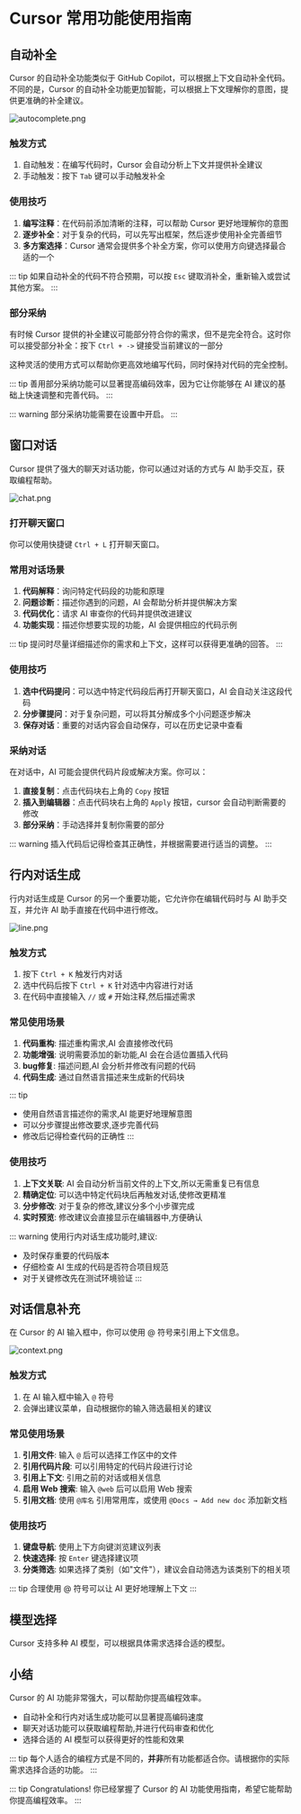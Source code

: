 # Cursor 常用功能使用指南

## 自动补全

Cursor 的自动补全功能类似于 GitHub Copilot，可以根据上下文自动补全代码。不同的是，Cursor 的自动补全功能更加智能，可以根据上下文理解你的意图，提供更准确的补全建议。

![autocomplete.png](usage-guide/autocomplete.png)

### 触发方式

1. 自动触发：在编写代码时，Cursor 会自动分析上下文并提供补全建议
2. 手动触发：按下 `Tab` 键可以手动触发补全

### 使用技巧

1. **编写注释**：在代码前添加清晰的注释，可以帮助 Cursor 更好地理解你的意图
2. **逐步补全**：对于复杂的代码，可以先写出框架，然后逐步使用补全完善细节
3. **多方案选择**：Cursor 通常会提供多个补全方案，你可以使用方向键选择最合适的一个

::: tip
如果自动补全的代码不符合预期，可以按 `Esc` 键取消补全，重新输入或尝试其他方案。
:::

### 部分采纳

有时候 Cursor 提供的补全建议可能部分符合你的需求，但不是完全符合。这时你可以接受部分补全：按下 `Ctrl + ->` 键接受当前建议的一部分

这种灵活的使用方式可以帮助你更高效地编写代码，同时保持对代码的完全控制。

::: tip
善用部分采纳功能可以显著提高编码效率，因为它让你能够在 AI 建议的基础上快速调整和完善代码。
:::

::: warning
部分采纳功能需要在设置中开启。
:::

## 窗口对话

Cursor 提供了强大的聊天对话功能，你可以通过对话的方式与 AI 助手交互，获取编程帮助。

![chat.png](usage-guide/chat.png)

### 打开聊天窗口

你可以使用快捷键 `Ctrl + L` 打开聊天窗口。

### 常用对话场景

1. **代码解释**：询问特定代码段的功能和原理
2. **问题诊断**：描述你遇到的问题，AI 会帮助分析并提供解决方案
3. **代码优化**：请求 AI 审查你的代码并提供改进建议
4. **功能实现**：描述你想要实现的功能，AI 会提供相应的代码示例

::: tip
提问时尽量详细描述你的需求和上下文，这样可以获得更准确的回答。
:::

### 使用技巧

1. **选中代码提问**：可以选中特定代码段后再打开聊天窗口，AI 会自动关注这段代码
2. **分步骤提问**：对于复杂问题，可以将其分解成多个小问题逐步解决
3. **保存对话**：重要的对话内容会自动保存，可以在历史记录中查看

### 采纳对话

在对话中，AI 可能会提供代码片段或解决方案。你可以：

1. **直接复制**：点击代码块右上角的 `Copy` 按钮
2. **插入到编辑器**：点击代码块右上角的 `Apply` 按钮，cursor 会自动判断需要的修改
3. **部分采纳**：手动选择并复制你需要的部分

::: warning
插入代码后记得检查其正确性，并根据需要进行适当的调整。
:::

## 行内对话生成

行内对话生成是 Cursor 的另一个重要功能，它允许你在编辑代码时与 AI 助手交互，并允许 AI 助手直接在代码中进行修改。

![line.png](usage-guide/line.png)

### 触发方式

1. 按下 `Ctrl + K` 触发行内对话
2. 选中代码后按下 `Ctrl + K` 针对选中内容进行对话
3. 在代码中直接输入 `//` 或 `#` 开始注释,然后描述需求

### 常见使用场景

1. **代码重构**: 描述重构需求,AI 会直接修改代码
2. **功能增强**: 说明需要添加的新功能,AI 会在合适位置插入代码
3. **bug修复**: 描述问题,AI 会分析并修改有问题的代码
4. **代码生成**: 通过自然语言描述来生成新的代码块

::: tip

- 使用自然语言描述你的需求,AI 能更好地理解意图
- 可以分步骤提出修改要求,逐步完善代码
- 修改后记得检查代码的正确性
  :::

### 使用技巧

1. **上下文关联**: AI 会自动分析当前文件的上下文,所以无需重复已有信息
2. **精确定位**: 可以选中特定代码块后再触发对话,使修改更精准
3. **分步修改**: 对于复杂的修改,建议分多个小步骤完成
4. **实时预览**: 修改建议会直接显示在编辑器中,方便确认

::: warning
使用行内对话生成功能时,建议:

- 及时保存重要的代码版本
- 仔细检查 AI 生成的代码是否符合项目规范
- 对于关键修改先在测试环境验证
  :::

## 对话信息补充

在 Cursor 的 AI 输入框中，你可以使用 @ 符号来引用上下文信息。

![context.png](usage-guide/context.png)

### 触发方式

1. 在 AI 输入框中输入 `@` 符号
2. 会弹出建议菜单，自动根据你的输入筛选最相关的建议

### 常见使用场景

1. **引用文件**: 输入 `@` 后可以选择工作区中的文件
2. **引用代码片段**: 可以引用特定的代码片段进行讨论
3. **引用上下文**: 引用之前的对话或相关信息
4. **启用 Web 搜索**: 输入 `@web` 后可以启用 Web 搜索
5. **引用文档**: 使用 `@库名` 引用常用库，或使用 `@Docs → Add new doc` 添加新文档

### 使用技巧

1. **键盘导航**: 使用上下方向键浏览建议列表
2. **快速选择**: 按 `Enter` 键选择建议项
3. **分类筛选**: 如果选择了类别（如"文件"），建议会自动筛选为该类别下的相关项

::: tip
合理使用 @ 符号可以让 AI 更好地理解上下文
:::

## 模型选择

Cursor 支持多种 AI 模型，可以根据具体需求选择合适的模型。

## 小结

Cursor 的 AI 功能非常强大，可以帮助你提高编程效率。

- 自动补全和行内对话生成功能可以显著提高编码速度
- 聊天对话功能可以获取编程帮助,并进行代码审查和优化
- 选择合适的 AI 模型可以获得更好的性能和效果

::: tip
每个人适合的编程方式是不同的，**并非**所有功能都适合你。请根据你的实际需求选择合适的功能。
:::

::: tip Congratulations!
你已经掌握了 Cursor 的 AI 功能使用指南，希望它能帮助你提高编程效率。
:::
